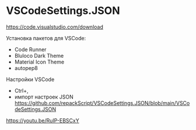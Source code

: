 # VSCodeSettings.JSON

https://code.visualstudio.com/download

Установка пакетов для VSCode:
- Code Runner
- Bluloco Dark Theme
- Material Icon Theme
- autopep8

Настройки VSCode
- Ctrl+,
- импорт настроек JSON
https://github.com/repackScript/VSCodeSettings.JSON/blob/main/VSCodeSettings.JSON

https://youtu.be/RuIP-EBSCxY
